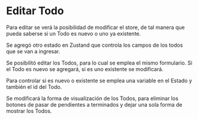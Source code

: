 # Editar Todo

Para editar se verá la posibilidad de modificar el store, de tal manera que pueda saberse si un Todo es nuevo o uno ya existente.

Se agregó otro estado en Zustand que controla los campos de los todos que se van a ingresar.

Se posibilitó editar los Todos, para lo cual se emplea el mismo formulario. Si el Todo es nuevo se agregará, si es uno existente se modificará.

Para controlar si es nuevo o existente se emplea una variable en el Estado y también el id del Todo.

Se modificará la forma de visualización de los Todos, para eliminar los botones de pasar de pendientes a terminados y dejar una sola forma de mostrar los Todos.

